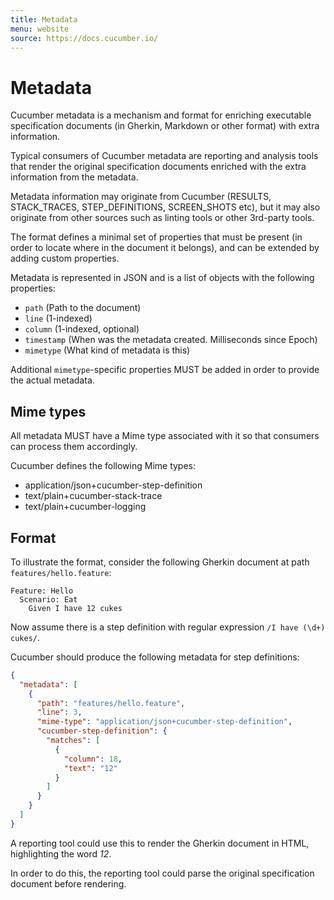 ```yaml
---
title: Metadata
menu: website
source: https://docs.cucumber.io/
---
```



# Metadata

Cucumber metadata is a mechanism and format for enriching executable
specification documents (in Gherkin, Markdown or other format) with extra
information.

Typical consumers of Cucumber metadata are reporting and analysis tools that
render the original specification documents enriched with the extra information
from the metadata.

Metadata information may originate from Cucumber (RESULTS, STACK_TRACES,
STEP_DEFINITIONS, SCREEN_SHOTS etc), but it may also originate from other
sources such as linting tools or other 3rd-party tools.

The format defines a minimal set of properties that must be present (in order to
locate where in the document it belongs), and can be extended by adding custom
properties.

Metadata is represented in JSON and is a list of objects with the following
properties:

* `path` (Path to the document)
* `line` (1-indexed)
* `column` (1-indexed, optional)
* `timestamp` (When was the metadata created. Milliseconds since Epoch)
* `mimetype` (What kind of metadata is this)

Additional `mimetype`-specific properties MUST be added in order to provide the actual
metadata.

## Mime types

All metadata MUST have a Mime type associated with it so that consumers can
process them accordingly.

Cucumber defines the following Mime types:

* application/json+cucumber-step-definition
* text/plain+cucumber-stack-trace
* text/plain+cucumber-logging

## Format

To illustrate the format, consider the following
Gherkin document at path `features/hello.feature`:

```gherkin
Feature: Hello
  Scenario: Eat
    Given I have 12 cukes
```

Now assume there is a step definition with regular expression `/I have (\d+) cukes/`.

Cucumber should produce the following metadata for step definitions:

```json
{
  "metadata": [
    {
      "path": "features/hello.feature",
      "line": 3,
      "mime-type": "application/json+cucumber-step-definition",
      "cucumber-step-definition": {
        "matches": [
          {
            "column": 18,
            "text": "12"
          }
        ]
      }
    }
  ]
}
```

A reporting tool could use this to render the Gherkin document in HTML,
highlighting the word *12*.

In order to do this, the reporting tool could parse the original specification
document before rendering.
